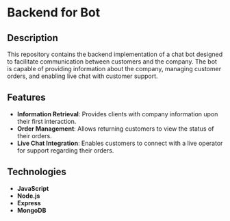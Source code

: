 # Backend for Bot

## Description
This repository contains the backend implementation of a chat bot designed to facilitate communication between customers and the company. The bot is capable of providing information about the company, managing customer orders, and enabling live chat with customer support.

## Features
- **Information Retrieval**: Provides clients with company information upon their first interaction.
- **Order Management**: Allows returning customers to view the status of their orders.
- **Live Chat Integration**: Enables customers to connect with a live operator for support regarding their orders.

## Technologies
- **JavaScript**
- **Node.js**
- **Express**
- **MongoDB**

